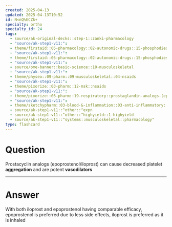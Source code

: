 ```yaml
---
created: 2025-04-13
updated: 2025-04-13T10:52
id: N<nQ%ECZk+
specialty: ortho
specialty_id: 24
tags:
  - source/ak-original-decks::step-1::zanki-pharmacology
  - "source/ak-step1-v11:": 
  - theme/firstaid::05-pharmacology::02-autonomic-drugs::15-phosphodiesterase-inhibitors
  - "source/ak-step1-v11:": 
  - theme/firstaid::05-pharmacology::02-autonomic-drugs::15-phosphodiesterase-inhibitors::pgi-2-analogs
  - "source/ak-step1-v11:": 
  - source/ome-banner::basic-science::10-musculoskeletal
  - "source/ak-step1-v11:": 
  - theme/physeo::09-pharm::09-musculoskeletal::04-nsaids
  - "source/ak-step1-v11:": 
  - theme/pixorize::03-pharm::12-msk::nsaids
  - "source/ak-step1-v11:": 
  - theme/pixorize::03-pharm::19-respiratory::prostaglandin-analogs-(epoprostenol,-iloprost)
  - "source/ak-step1-v11:": 
  - theme/sketchypharm::03-blood-&-inflammation::03-anti-inflammatory::01-nsaids
  - source/ak-step1-v11::^other::^expn
  - source/ak-step1-v11::^other::^highyield::1-highyield
  - source/ak-step1-v11::^systems::musculoskeletal::pharmacology"
type: flashcard
---
```


# Question
Prostacyclin analogs (epoprostenol/iloprost) can cause decreased platelet **aggregation** and are potent **vasodilators**

---

# Answer
With both iloprost and epoprostenol having comparable efficacy, epoprostenol is preferred due to less side effects, iloprost is preferred as it is inhaled